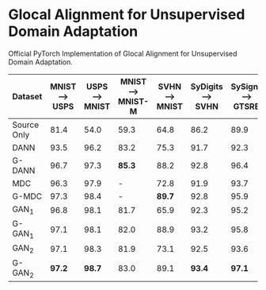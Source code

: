 # Glocal Alignment for Unsupervised Domain Adaptation
Official PyTorch Implementation of Glocal Alignment for Unsupervised Domain Adaptation.

 | Dataset    | MNIST &#10230; USPS | USPS &#10230; MNIST | MNIST &#10230; MNIST-M | SVHN &#10230; MNIST | SyDigits &#10230; SVHN | SySigns &#10230; GTSRB 
--- | --- | --- |--- |--- |--- |--- | 
Source Only | 81.4|54.0|59.3|64.8|86.2|89.9|
DANN | 93.5 | 96.2 | 83.2 | 75.3  | 91.7 | 92.3 |
G-DANN | 96.7 | 97.3 | **85.3** | 88.2  | 92.8 | 96.4 |
MDC | 96.3 | 97.9 | - | 72.8  | 91.9 | 93.7 |
G-MDC | 97.3 | 98.4 | - | **89.7** | 92.8 | 95.9 |
GAN<sub>1</sub> | 96.8 | 98.1 | 81.7 | 65.9   | 92.3 |  95.2 |
G-GAN<sub>1</sub> | 97.1 | 98.1 | 82.0 | 88.9   | 93.2 | 95.8 |
GAN<sub>2</sub> | 97.1 | 98.3 | 81.9 | 73.1   | 92.5 | 93.6 |
G-GAN<sub>2</sub> | **97.2** | **98.7** | 83.0 | 89.1 | **93.4** | **97.1** |
